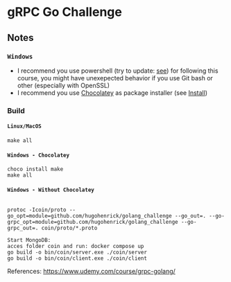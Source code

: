 # gRPC Go Challenge

## Notes

### `Windows`

- I recommend you use powershell (try to update: [see](https://github.com/PowerShell/PowerShell/releases)) for following this course, you might have unexepected behavior if you use Git bash or other (especially with OpenSSL)
- I recommend you use [Chocolatey](https://chocolatey.org/) as package installer (see [Install](https://chocolatey.org/install))

### Build

#### `Linux/MacOS`

```shell
make all
```

#### `Windows - Chocolatey`
```shell
choco install make
make all
```

#### `Windows - Without Chocolatey`

```shell

protoc -Icoin/proto --go_opt=module=github.com/hugohenrick/golang_challenge --go_out=. --go-grpc_opt=module=github.com/hugohenrick/golang_challenge --go-grpc_out=. coin/proto/*.proto

Start MongoDB:
acces folder coin and run: docker compose up
go build -o bin/coin/server.exe ./coin/server
go build -o bin/coin/client.exe ./coin/client
```

References: https://www.udemy.com/course/grpc-golang/
